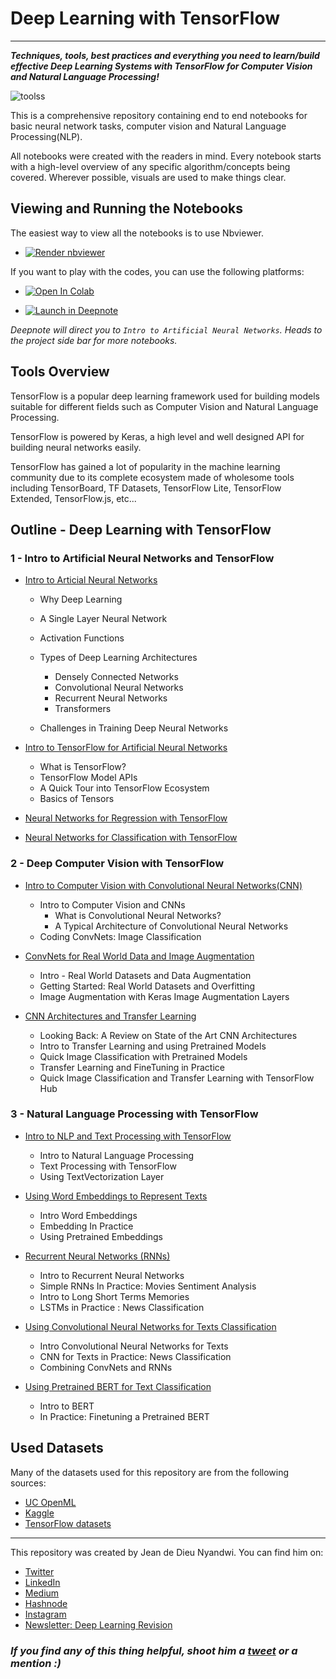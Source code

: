 # Deep Learning with TensorFlow
****************

***Techniques, tools, best practices and everything you need to learn/build effective Deep Learning Systems with TensorFlow for Computer Vision and Natural Language Processing!***

![toolss](https://github.com/Nyandwi/machine_learning_complete/blob/main/images/git_cover.png)


This is a comprehensive repository containing end to end notebooks for basic neural network tasks, computer vision and Natural Language Processing(NLP). 


All notebooks were created with the readers in mind. Every notebook starts with a high-level overview of any specific algorithm/concepts being covered. Wherever possible, visuals are used to make things clear. 


## Viewing and Running the Notebooks

The easiest way to view all the notebooks is to use Nbviewer. 

* <a href="https://nbviewer.jupyter.org/github/Nyandwi/deep_learning_with_tensorflow"><img src="https://raw.githubusercontent.com/jupyter/design/master/logos/Badges/nbviewer_badge.svg" alt="Render nbviewer" /></a>

If you want to play with the codes, you can use the following platforms: 

* <a href="https://colab.research.google.com/github/Nyandwi/deep_learning_with_tensorflow" target="_parent"><img src="https://colab.research.google.com/assets/colab-badge.svg" alt="Open In Colab"/></a>

* <a href="https://deepnote.com/project/deeplearningwithtensorflow-CwP_9QTaQbOFU5INzo3eIQ/%2Fdeep_learning_with_tensorflow%2F1_Intro_to_neural_networks_with_tensorflow%2F1_intro_to_neural_networks.ipynb"><img src="https://deepnote.com/buttons/launch-in-deepnote-small.svg" alt="Launch in Deepnote" /></a>

*Deepnote will direct you to `Intro to Artificial Neural Networks`. Heads to the project side bar for more notebooks.*


## Tools Overview


TensorFlow is a popular deep learning framework used for building models suitable for different fields such as Computer Vision and Natural Language Processing. 

TensorFlow is powered by Keras, a high level and well designed API for building neural networks easily. 

TensorFlow has gained a lot of popularity in the machine learning community due to its complete ecosystem made of wholesome tools including TensorBoard, TF Datasets, TensorFlow Lite, TensorFlow Extended, TensorFlow.js, etc...


## Outline - Deep Learning with TensorFlow

### 1 - Intro to Artificial Neural Networks and TensorFlow

* [Intro to Articial Neural Networks](https://github.com/Nyandwi/deep_learning_with_tensorflow/blob/master/1_Intro_to_neural_networks_with_tensorflow/1_intro_to_neural_networks.ipynb)

    * Why Deep Learning
    * A Single Layer Neural Network
    * Activation Functions
    * Types of Deep Learning Architectures
        * Densely Connected Networks
        * Convolutional Neural Networks
        * Recurrent Neural Networks
        * Transformers
        
    * Challenges in Training Deep Neural Networks
    
* [Intro to TensorFlow for Artificial Neural Networks](https://github.com/Nyandwi/deep_learning_with_tensorflow/blob/master/1_Intro_to_neural_networks_with_tensorflow/2_intro_to_tensorflow_for_deeplearning.ipynb)

    * What is TensorFlow?
    * TensorFlow Model APIs
    * A Quick Tour into TensorFlow Ecosystem
    * Basics of Tensors
    
* [Neural Networks for Regression with TensorFlow](https://github.com/Nyandwi/deep_learning_with_tensorflow/blob/master/1_Intro_to_neural_networks_with_tensorflow/3_neural_networks_for_regresion_with_tensorflow.ipynb)

* [Neural Networks for Classification with TensorFlow](https://github.com/Nyandwi/deep_learning_with_tensorflow/blob/master/1_Intro_to_neural_networks_with_tensorflow/4_neural_networks_for_classification_with_tensorflow.ipynb)


### 2 - Deep Computer Vision with TensorFlow
 
* [Intro to Computer Vision with Convolutional Neural Networks(CNN)](https://github.com/Nyandwi/deep_learning_with_tensorflow/blob/master/2_deep_computer_vision_with_tensorflow/1_intro_to_computer_vision_and_cnn.ipynb)

    * Intro to Computer Vision and CNNs
       * What is Convolutional Neural Networks?
       * A Typical Architecture of Convolutional Neural Networks
    * Coding ConvNets: Image Classification
    
* [ConvNets for Real World Data and Image Augmentation](https://github.com/Nyandwi/deep_learning_with_tensorflow/blob/master/2_deep_computer_vision_with_tensorflow/2_cnn_for_real_world_data_and_image_augmentation.ipynb)

    * Intro - Real World Datasets and Data Augmentation
    * Getting Started: Real World Datasets and Overfitting
    * Image Augmentation with Keras Image Augmentation Layers
* [CNN Architectures and Transfer Learning](https://github.com/Nyandwi/deep_learning_with_tensorflow/blob/master/2_deep_computer_vision_with_tensorflow/3_cnn_architectures_and_transfer_learning.ipynb)

    * Looking Back: A Review on State of the Art CNN Architectures
    * Intro to Transfer Learning and using Pretrained Models
    * Quick Image Classification with Pretrained Models
    * Transfer Learning and FineTuning in Practice
    * Quick Image Classification and Transfer Learning with TensorFlow Hub

### 3 - Natural Language Processing with TensorFlow

* [Intro to NLP and Text Processing with TensorFlow](https://github.com/Nyandwi/deep_learning_with_tensorflow/blob/master/3_nlp_with_tensorflow/1_intro_to_nlp_and_text_preprocessing.ipynb)

    * Intro to Natural Language Processing
    * Text Processing with TensorFlow
    * Using TextVectorization Layer
* [Using Word Embeddings to Represent Texts](https://github.com/Nyandwi/deep_learning_with_tensorflow/blob/master/3_nlp_with_tensorflow/2_using_word_embeddings_to_represent_texts.ipynb)

    * Intro Word Embeddings
    * Embedding In Practice
    * Using Pretrained Embeddings
* [Recurrent Neural Networks (RNNs)](https://github.com/Nyandwi/deep_learning_with_tensorflow/blob/master/3_nlp_with_tensorflow/3_recurrent_neural_networks.ipynb)

    * Intro to Recurrent Neural Networks
    * Simple RNNs In Practice: Movies Sentiment Analysis
    * Intro to Long Short Terms Memories
    * LSTMs in Practice : News Classification
    
* [Using Convolutional Neural Networks for Texts Classification](https://github.com/Nyandwi/deep_learning_with_tensorflow/blob/master/3_nlp_with_tensorflow/4_using_cnns_and_rnns_for_texts_classification.ipynb)

    * Intro Convolutional Neural Networks for Texts
    * CNN for Texts in Practice: News Classification
    * Combining ConvNets and RNNs
    
* [Using Pretrained BERT for Text Classification](https://github.com/Nyandwi/deep_learning_with_tensorflow/blob/master/3_nlp_with_tensorflow/5_using_pretrained_bert_for_text_classification.ipynb)

    * Intro to BERT
    * In Practice: Finetuning a Pretrained BERT

## Used Datasets

Many of the datasets used for this repository are from the following sources: 

* [UC OpenML](https://www.openml.org)
* [Kaggle](https://www.kaggle.com/datasets)
* [TensorFlow datasets](https://www.tensorflow.org/datasets/catalog/overview)


********

This repository was created by Jean de Dieu Nyandwi. You can find him on: 
* [Twitter](https://twitter.com/jeande_d)
* [LinkedIn](https://linkedin.com/in/nyandwi)
* [Medium](https://jeande.medium.com)
* [Hashnode](https://jeande.tech)
* [Instagram](https://instgram.com/jeande_d)
* [Newsletter: Deep Learning Revision](https://www.getrevue.co/profile/deepyearning)


### *If you find any of this thing helpful, shoot him a [tweet](https://twitter.com/jeande_d) or a mention :)*

